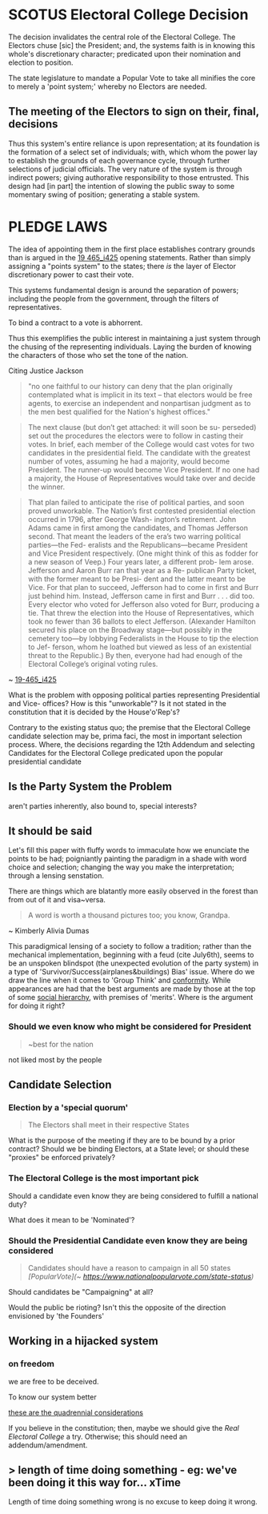 # SCOTUS Electoral College Decision

The decision invalidates the central role of the Electoral College.
The Electors chuse [sic] the President; and, the systems faith is in knowing this whole's discretionary character; predicated upon their nomination and election to position.

The state legislature to mandate a Popular Vote to take all minifies the core to merely a 'point system;' whereby no Electors are needed.

<!-- Time to make a timely decision when NV Stokkes issues present themselves, among other issues.-->

## The meeting of the Electors to sign on their, final, decisions

Thus this system's  entire reliance is upon representation; at its foundation is the formation of a select set of individuals; with, which whom the power lay to establish the grounds of each governance cycle, through further selections of judicial officials. The very nature of the system is through indirect  powers; giving authorative responsibility to those entrusted. This design had [in part] the intention of slowing the public sway to some momentary swing of position; generating a stable system.

<!-- Party picking of Electors +todo #todo cite -->

# PLEDGE LAWS

The idea of appointing them in the first place establishes contrary grounds than is argued in the [19 465_i425](https://www.supremecourt.gov/opinions/19pdf/19-465_i425.pdf) opening statements. Rather than simply assigning a "points system" to the states; there *is* the layer of Elector discretionary power to cast their vote.

This systems fundamental design is around the separation of powers; including the people from the government, through the filters of representatives.

To bind a contract to a vote is abhorrent. <!--the people want it! ... 'explicitly prohibited' people are free to make the change for direct control-->

Thus this exemplifies the public interest in maintaining a just system through the chusing of the representing individuals. Laying the burden of knowing the characters of those who set the tone of the nation.

Citing Justice Jackson
> "no one faithful to our history can deny that the plan originally contemplated what is implicit in its text – that electors would be free agents, to exercise an independent and nonpartisan judgment as to the men best qualified for the Nation's highest offices."

<!--
The history of recent debates around this seem to adjust words weightings; changing the context of them to a slanted perspective; with continued eschewing of the premise in the original document.

Firstly with the decisions set forth and further by the adherence to without requestioning of the faulty decision <!-- what's this called again?--><!-- Justice Jackson spoke out on. {thought I fixed this one in pre-v.2-->

> The next clause (but don’t get attached: it will soon be su-
perseded) set out the procedures the electors were to follow 
in casting their votes. In brief, each member of the College 
would cast votes for two candidates in the presidential field. 
The candidate with the greatest number of votes, assuming
he had a majority, would become President. The runner-up 
would become Vice President. If no one had a majority, the 
House of Representatives would take over and decide the 
winner.

> That plan failed to anticipate the rise of political parties,
and soon proved unworkable. The Nation’s first contested 
presidential election occurred in 1796, after George Wash-
ington’s retirement. John Adams came in first among the
candidates, and Thomas Jefferson second. That meant the 
leaders of the era’s two warring political parties—the Fed-
eralists and the Republicans—became President and Vice
President respectively. (One might think of this as fodder
for a new season of Veep.) Four years later, a different prob-
lem arose. Jefferson and Aaron Burr ran that year as a Re-
publican Party ticket, with the former meant to be Presi-
dent and the latter meant to be Vice. For that plan to
succeed, Jefferson had to come in first and Burr just behind
him. Instead, Jefferson came in first and Burr . . . did too. 
Every elector who voted for Jefferson also voted for Burr, 
producing a tie. That threw the election into the House of 
Representatives, which took no fewer than 36 ballots to
elect Jefferson. (Alexander Hamilton secured his place on
the Broadway stage—but possibly in the cemetery too—by
lobbying Federalists in the House to tip the election to Jef-
ferson, whom he loathed but viewed as less of an existential 
threat to the Republic.) By then, everyone had had enough
of the Electoral College’s original voting rules.

~ [19-465_i425](https://www.supremecourt.gov/opinions/19pdf/19-465_i425.pdf)

<!--Who is "everyone"?-->

<!-- Constitutional Power of establishing a political party --><!--Freedom tho!-->

<!--(One might think of this as fodder
for a new season of Veep.)--> <!--really? Does the VP Control anything? Even w/out a vote? Do both sides get something? What would we learn about the selected's abilities to work on the nation?-->

What is the problem with opposing political parties representing Presidential and Vice- offices? How is this "unworkable"? Is it not stated in the constitution that it is decided by the House'o'Rep's?

Contrary to the existing status quo; the premise that the Electoral College candidate selection may be, prima faci, the most in important selection process. Where, the decisions regarding the 12th Addendum and selecting Candidates for the Electoral College predicated upon the popular presidential candidate 

## Is the Party System the Problem

aren't parties inherently, also bound to, special interests?

## It should be said

Let's fill this paper with fluffy words to immaculate how we enunciate the points to be had; poigniantly painting the paradigm in a shade with word choice and selection; changing the way you make the interpretation; through a lensing senstation.

There are things which are blatantly more easily observed in the forest than from out of it and visa~versa.

> A word is worth a thousand pictures too; you know, Grandpa.

~ Kimberly Alivia Dumas

This paradigmical lensing of a society to follow a tradition; rather than the mechanical implementation, beginning with a feud (cite July6th), seems to be an unspoken blindspot (the unexpected evolution of the party system) in a type of 'Survivor/Success(airplanes&buildings) Bias' issue. Where do we draw the line when it comes to 'Group Think' and [conformity](https://en.wikipedia.org/wiki/Asch_conformity_experiments). While appearances are had that the best arguments are made by those at the top of some [social hierarchy](https://courses.lumenlearning.com/boundless-sociology/chapter/the-class-structure-in-the-u-s/), with premises of 'merits'<!--; established by time-->. Where is the argument for doing it right?

### Should we even know who might be considered for President

> ~best for the nation

not liked most by the people

## Candidate Selection

### Election by a 'special quorum' 

<!-- explicite consistitutional stateents +cite July6th; cite constitution -->
> The Electors shall meet in their respective States

What is the purpose of the meeting if they are to be bound by a prior contract?
Should we be binding Electors, at a State level; or should these "proxies" be enforced privately?

### The Electoral College is the most important pick

<!-- best for the country doesn't mean liked by the people -->
<!-- cite emotional response studies, dials on videos during Obama speeches; etc... -->

Should a candidate even know they are being considered to fulfill a national duty?

What does it mean to be 'Nominated'?

### Should the Presidential Candidate even know they are being considered

> Candidates should have a reason to campaign in all 50 states
*[PopularVote](~ https://www.nationalpopularvote.com/state-status)*

Should candidates be "Campaigning" at all?

Would the public be rioting? Isn't this the opposite of the direction envisioned by 'the Founders'

## Working in a hijacked system

<!--### on the financial system--><!--words!ComeBack! {HASH}-->

### on freedom

we are free to be deceived.

<!--if ignorance makes us happier.-->
<!--
#### Think of a {--} gang (partyRings)

#### bRacketeering systems

## Financial Advancements - Disenfranchise

FEC Homepage
![raisedContributions](_assets/FECgov-homepage.PNG)

### Bloomburg spends $600mil {wait, updating}

### Transients are able to contribute

## Equal voices and freedom of speech by the dollar.
-->
<!-- to read use THIS HASH sent/txt'd to some people -->

To know our system better

[these are the quadrennial considerations](https://en.wikipedia.org/wiki/List_of_2016_United_States_presidential_electors)

If you believe in the constitution; then, maybe we should give the *Real Electoral College* a try. Otherwise; this should need an addendum/amendment.

<!-- SCOTUS's job is, as I see it, to preserve freedoms; maintain the integrity of the mechanics of the system. Eroding the separation of powers is a poor decision. -->


## > length of time doing something - eg: we've been doing it this way for... xTime

Length of time doing something wrong is no excuse to keep doing it wrong.
